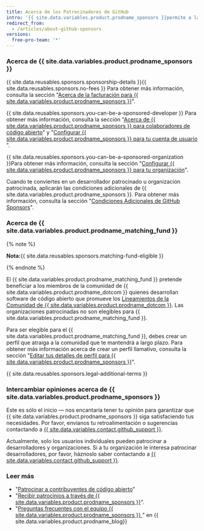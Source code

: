```yaml
---
title: Acerca de los Patrocinadores de GitHub
intro: '{{ site.data.variables.product.prodname_sponsors }}permite a la comunidad de desarrolladores apoyar financieramente al personal y organizaciones que diseñan, construyen y mantienen los proyectos de código abierto de los cuales dependen, directamente en {{ site.data.variables.product.product_name }}.'
redirect_from:
  - /articles/about-github-sponsors
versions:
  free-pro-team: '*'
---
```


### Acerca de {{ site.data.variables.product.prodname_sponsors }}

{{ site.data.reusables.sponsors.sponsorship-details }}{{ site.data.reusables.sponsors.no-fees }} Para obtener más información, consulta la sección "[Acerca de la facturación para {{ site.data.variables.product.prodname_sponsors }}](/articles/about-billing-for-github-sponsors)".

{{ site.data.reusables.sponsors.you-can-be-a-sponsored-developer }} Para obtener más información, consulta la sección "[Acerca de {{ site.data.variables.product.prodname_sponsors }} para colaboradores de código abierto](/github/supporting-the-open-source-community-with-github-sponsors/about-github-sponsors-for-open-source-contributors)" y "[Configurar {{ site.data.variables.product.prodname_sponsors }} para tu cuenta de usuario ](/github/supporting-the-open-source-community-with-github-sponsors/setting-up-github-sponsors-for-your-user-account)".

{{ site.data.reusables.sponsors.you-can-be-a-sponsored-organization }}Para obtener más información, consulta la sección "[Configurar {{ site.data.variables.product.prodname_sponsors }} para tu organización](/github/supporting-the-open-source-community-with-github-sponsors/setting-up-github-sponsors-for-your-organization)".

Cuando te conviertes en un desarrollador patrocinado u organización patrocinada, aplicarán las condiciones adicionales de {{ site.data.variables.product.prodname_sponsors }}. Para obtener más información, consulta la sección "[Condiciones Adicionales de GitHub Sponsors](/github/site-policy/github-sponsors-additional-terms)".

### Acerca de {{ site.data.variables.product.prodname_matching_fund }}

{% note %}

**Nota:**{{ site.data.reusables.sponsors.matching-fund-eligible }}

{% endnote %}

El {{ site.data.variables.product.prodname_matching_fund }} pretende beneficiar a los miembros de la comunidad de {{ site.data.variables.product.prodname_dotcom }} quienes desarrollan software de código abierto que promueve los [Lineamientos de la Comunidad de {{ site.data.variables.product.prodname_dotcom }}](/github/site-policy/github-community-guidelines). Las organizaciones patrocinadas no son elegibles para {{ site.data.variables.product.prodname_matching_fund }}.

Para ser elegible para el {{ site.data.variables.product.prodname_matching_fund }}, debes crear un perfil que atraiga a la comunidad que te mantendrá a largo plazo. Para obtener más información acerca de crear un perfil llamativo, consulta la sección "[Editar tus detalles de perfil para {{ site.data.variables.product.prodname_sponsors }}](/github/supporting-the-open-source-community-with-github-sponsors/editing-your-profile-details-for-github-sponsors)".

{{ site.data.reusables.sponsors.legal-additional-terms }}

### Intercambiar opiniones acerca de {{ site.data.variables.product.prodname_sponsors }}

Este es sólo el inicio — nos encantaría tener tu opinión para garantizar que {{ site.data.variables.product.prodname_sponsors }} siga satisfaciendo tus necesidades. Por favor, envíanos tu retroalimentación o sugerencias contactando a [{{ site.data.variables.contact.github_support }}](https://support.github.com/contact?form%5Bsubject%5D=GitHub+Sponsors).

Actualmente, solo los usuarios individuales pueden patrocinar a desarrolladores y organizaciones. Si a tu organización le interesa patrocinar desarrolladores, por favor, háznoslo saber contactando a [{{ site.data.variables.contact.github_support }}](https://support.github.com/contact?form%5Bsubject%5D=GitHub+Sponsors).

### Leer más
- "[Patrocinar a contribuyentes de código abierto](/github/supporting-the-open-source-community-with-github-sponsors/sponsoring-open-source-contributors)"
- "[Recibir patrocinios a través de {{ site.data.variables.product.prodname_sponsors }}](/github/supporting-the-open-source-community-with-github-sponsors/receiving-sponsorships-through-github-sponsors)".
- "[Preguntas frecuentes con el equipo {{ site.data.variables.product.prodname_sponsors }} ](https://github.blog/2019-06-12-faq-with-the-github-sponsors-team/)" en {{ site.data.variables.product.prodname_blog}}
